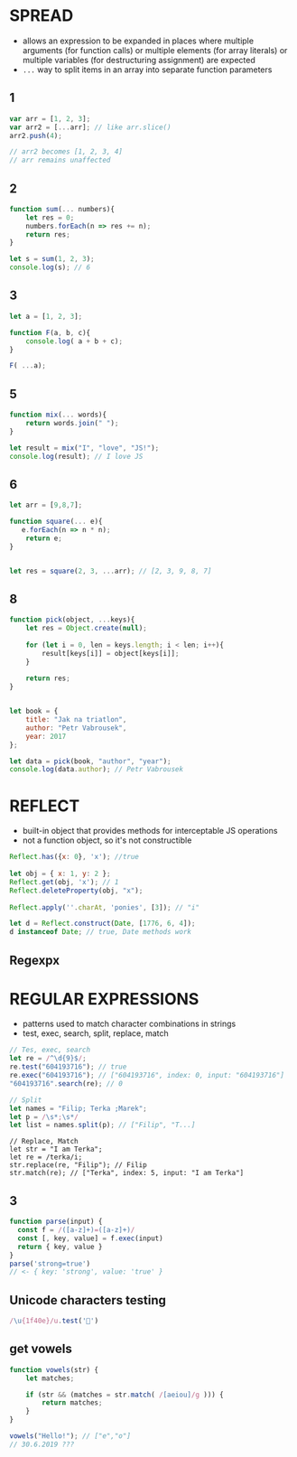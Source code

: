 # SPREAD

* allows an expression to be expanded in places where multiple arguments (for function calls) or multiple elements (for array literals) or multiple variables (for destructuring assignment) are expected
* ```...``` way to split items in an array into separate function parameters




## 1
```javascript
var arr = [1, 2, 3];
var arr2 = [...arr]; // like arr.slice()
arr2.push(4); 

// arr2 becomes [1, 2, 3, 4]
// arr remains unaffected
```

## 2
```javascript
function sum(... numbers){
    let res = 0;
    numbers.forEach(n => res += n);
    return res;
}

let s = sum(1, 2, 3);
console.log(s); // 6
```

## 3

```js
let a = [1, 2, 3];

function F(a, b, c){
    console.log( a + b + c);
}

F( ...a);
```

 
## 5
```js
function mix(... words){
    return words.join(" ");
}

let result = mix("I", "love", "JS!");
console.log(result); // I love JS
```

## 6
```js
let arr = [9,8,7];

function square(... e){
   e.forEach(n => n * n);
    return e;
}


let res = square(2, 3, ...arr); // [2, 3, 9, 8, 7]

```


## 8
```js
function pick(object, ...keys){
    let res = Object.create(null);
    
    for (let i = 0, len = keys.length; i < len; i++){
        result[keys[i]] = object[keys[i]];
    }
    
    return res;
}


let book = {
    title: "Jak na triatlon",
    author: "Petr Vabrousek",
    year: 2017
};

let data = pick(book, "author", "year");
console.log(data.author); // Petr Vabrousek
```






# REFLECT
* built-in object that provides methods for interceptable JS operations
* not a function object, so it's not constructible
```js
Reflect.has({x: 0}, 'x'); //true
   
let obj = { x: 1, y: 2 };
Reflect.get(obj, 'x'); // 1
Reflect.deleteProperty(obj, "x");    
  
Reflect.apply(''.charAt, 'ponies', [3]); // "i"  

let d = Reflect.construct(Date, [1776, 6, 4]);
d instanceof Date; // true, Date methods work
```    



## Regexpx

# REGULAR EXPRESSIONS
* patterns used to match character combinations in strings
* test, exec, search, split, replace, match
```js
// Tes, exec, search
let re = /^\d{9}$/;
re.test("604193716"); // true
re.exec("604193716"); // ["604193716", index: 0, input: "604193716"]
"604193716".search(re); // 0

// Split
let names = "Filip; Terka ;Marek";
let p = /\s*;\s*/
let list = names.split(p); // ["Filip", "T...]
```

```
// Replace, Match
let str = "I am Terka";
let re = /terka/i;
str.replace(re, "Filip"); // Filip
str.match(re); // ["Terka", index: 5, input: "I am Terka"]
```
## 3
```js 
function parse(input) {
  const f = /([a-z]+)=([a-z]+)/
  const [, key, value] = f.exec(input)
  return { key, value }
}
parse('strong=true')
// <- { key: 'strong', value: 'true' }
```




## Unicode characters testing
```js
/\u{1f40e}/u.test('🐎')
```


## get vowels
```js
function vowels(str) {
	let matches;

	if (str && (matches = str.match( /[aeiou]/g ))) {
		return matches;
	}
}

vowels("Hello!"); // ["e","o"]
// 30.6.2019 ???
```


